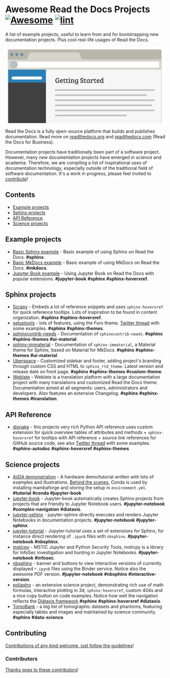 <!--lint ignore awesome-git-repo-age-->

<!-- title -->

# Awesome Read the Docs Projects [![Awesome](https://awesome.re/badge.svg)](https://awesome.re) [![lint](https://github.com/readthedocs-examples/.github/actions/workflows/lint.yaml/badge.svg)](https://github.com/readthedocs-examples/.github/actions/workflows/lint.yaml)

<!-- subtitle -->

A list of example projects, useful to learn from and for bootstrapping new documentation projects. Plus cool real-life usages of Read the Docs.

<!-- image -->

<a href="https://docs.readthedocs.io/en/stable/tutorial/index.html" target="_blank" rel="noopener noreferrer">
  <img src="./illustration.png" />
</a>

<!-- description -->

Read the Docs is a fully open-source platform that builds and publishes documentation. Read more
on [readthedocs.org](https://readthedocs.org/) and [readthedocs.com](https://readthedocs.com/) (Read the Docs for Business).

Documentation projects have traditionally been part of a software project. However, many new documentation projects have emerged in science and academia. Therefore, we are compiling a list of inspirational uses of documentation technology, especially outside of the traditional field of software documentation. It's a work in progress, please feel invited to [contribute](#contributing)!

<!-- TOC -->

## Contents

- [Example projects](#example-projects)
- [Sphinx projects](#sphinx-projects)
- [API Reference](#api-reference)
- [Science projects](#science-projects)

<!-- CONTENT -->

## Example projects

- [Basic Sphinx example](https://github.com/readthedocs-examples/example-sphinx-basic) - Basic example of using Sphinx on Read the Docs. **#sphinx**.
- [Basic MkDocs example](https://github.com/readthedocs-examples/example-mkdocs-basic) - Basic example of using MkDocs on Read the Docs. **#mkdocs**.
- [Jupyter Book example](https://github.com/readthedocs-examples/example-jupyter-book) - Using Jupyter Book on Read the Docs with popular extensions. **#jupyter-book** **#sphinx** **#sphinx-hoverxref**.

## Sphinx projects

- [Scrapy](https://docs.scrapy.org/en/latest/) - Embeds a lot of reference snippets and uses `sphinx-hoverxref` for quick reference tooltips. Lots of inspiration to be found in content organization. **#sphinx** **#sphinx-hoverxref**.
- [setuptools](https://setuptools.pypa.io/en/latest/) - lots of features, using the Furo theme. [Twitter thread](https://twitter.com/readthedocs/status/1546527820150718469) with some examples. **#sphinx** **#sphinx-themes**.
- [sphinxcontrib-needs](https://sphinxcontrib-needs.readthedocs.io/en/latest/) - Documentation of `sphinxcontrib-needs`. **#sphinx** **#sphinx-themes** **#ui-material**.
- [sphinx-immaterial](https://sphinx-immaterial.readthedocs.io/en/latest/) - Documentation of `sphinx-immaterial`, a Material theme for Sphinx, based on Material for MkDocs. **#sphinx** **#sphinx-themes** **#ui-material**.
- [Uberspace](https://manual.uberspace.de/) - Customized sidebar and footer, adding project's branding through custom CSS and HTML to `sphinx_rtd_theme`. Latest version and release date on front page. **#sphinx** **#sphinx-themes** **#custom-theme**.
- [Weblate](https://docs.weblate.org/en/latest/) - Weblate is a translation platform with a large documentation project with many translations and customized Read the Docs theme. Documentation aimed at all segments: users, administrators and developers. Also features an extensive Changelog. **#sphinx** **#sphinx-themes** **#translation**.

## API Reference

- [disnake](https://docs.disnake.dev/en/latest/) - this projects very rich Python API reference uses custom extension for quick overview tables of attributes and methods + `sphinx-hoverxref` for tooltips with API reference + source link references for GitHub source code, see also [Twitter thread](https://twitter.com/readthedocs/status/1541830875037503489) with some examples. **#sphinx-autodoc** **#sphinx-hoverxref** **#sphinx-themes**

## Science projects

- [AiiDA demonstration](https://aiida-qe-demo.readthedocs.io/) - A hardware demo/tutorial written with lots of examples and illustrations. [Behind the scenes](https://github.com/chrisjsewell/aiida-qe-demo), Conda is used by installing mambaforge and storing the setup in `environment.yml`.  **#tutorial** **#conda** **#jupyter-book**
- [jupyter-book](https://jupyterbook.org/) - Jupyter-book automatically creates Sphinx projects from projects that are friendly to Jupyter Notebook users. **#jupyter-notebook** **#complex-navigation** **#diataxis**.
- [jupyter-sphinx](https://jupyter-sphinx.readthedocs.io/) - jupyter-sphinx directly executes and renders Jupyter Notebooks in documentation projects. **#jupyter-notebook** **#jupyter-sphinx**.
- [jupyter-tutorial](https://jupyter-tutorial.readthedocs.io/) - Jupyter-tutorial uses a set of extensions for Sphinx, for instance direct rendering of `.ipynb` files with `nbsphinx`. **#jupyter-notebook** **#nbsphinx**.
- [msticpy](https://msticpy.readthedocs.io/) - MSTIC Jupyter and Python Security Tools, msticpy is a library for InfoSec investigation and hunting in Jupyter Notebooks. **#jupyter-notebook** **#infosec**.
- [nbsphinx](https://nbsphinx.readthedocs.io/) - banner and buttons to view interactive versions of currently displayed `*.ipynb` files using the Binder service. Notice also the awesome PDF version. **#jupyter-notebook** **#nbsphinx** **#interactive-version**.
- [poliastro](https://docs.poliastro.space/) - an extensive science project, demonstrating rich use of math formulas, interactive plotting in 3d, ``sphinx-hoverxref``, custom 404s and a nice copy button on code examples. Notice how well the navigation reflects the [Diátaxis framework](https://diataxis.fr/)  **#sphinx** **#sphinx-hoverxref** **#diataxis**.
- [TomoBank](https://tomobank.readthedocs.io/) - a big list of tomographic datasets and phantoms, featuring especially tables and images and maintained by science community. **#sphinx** **#data-science**.

<!-- END CONTENT -->

## Contributing

[Contributions of any kind welcome, just follow the guidelines](contributing.md)!

### Contributors

[Thanks goes to these contributors](https://github.com/readthedocs-examples/.github/graphs/contributors)!
